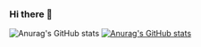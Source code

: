 ### Hi there 👋
![Anurag's GitHub stats](https://github-readme-stats.vercel.app/api?username=Nagatochyan&show_icons=true)
[![Anurag's GitHub stats](https://github-readme-stats.vercel.app/api?username=Nagatochyan)](https://github.com/anuraghazra/github-readme-stats)

